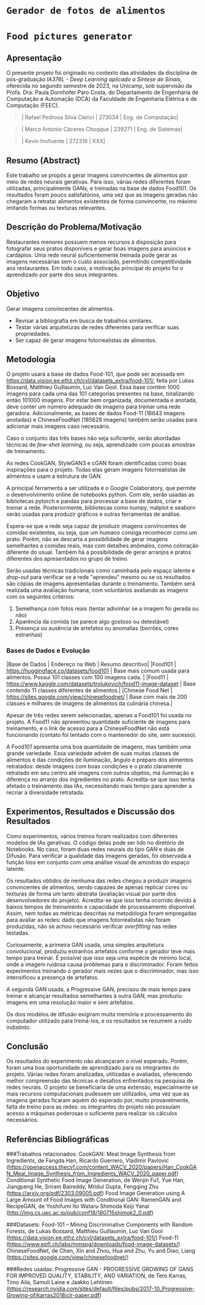 # `Gerador de fotos de alimentos`
# `Food pictures generator`

## Apresentação

O presente projeto foi originado no contexto das atividades da disciplina de pós-graduação *IA376L - Deep Learning aplicado a Síntese de Sinais*, 
oferecida no segundo semestre de 2023, na Unicamp, sob supervisão da Profa. Dra. Paula Dornhofer Paro Costa, do Departamento de Engenharia de Computação e Automação (DCA) da Faculdade de Engenharia Elétrica e de Computação (FEEC).

> | Rafael Pedrosa Silva Clerici  | 273034  | Eng. de Computação|

> | Marco Antonio Cáceres Choqque  | 239271  | Eng. de Sistemas|

> | Kevin Inofuente  | 272316  | XXX|

## Resumo (Abstract)

Este trabalho se propôs a gerar imagens convincentes de alimentos por meio de redes neurais gerativas. Para isso, várias redes diferentes foram utilizadas, principalmente GANs, e treinadas na base de dados Food101. Os resultados foram pouco satisfatórios, uma vez que as imagens geradas não chegaram a retratar alimentos existentes de forma convincente, no máximo imitando formas ou texturas relevantes.

## Descrição do Problema/Motivação

Restaurantes menores possuem menos recursos à disposição para fotografar seus pratos disponíveis e gerar boas imagens para anúncios e cardápios. Uma rede neural suficientemente treinada pode gerar as imagens necessárias sem o custo associado, permitindo competitividade aos restaurantes.
Em todo caso, a motivação principal do projeto foi o aprendizado por parte dos seus integrantes.
## Objetivo


Gerar imagens convincentes de alimentos.
-  Revisar a bibliografia em busca de trabalhos similares.
-  Testar várias arquiteturas de redes diferentes para verificar suas propriedades.
-  Ser capaz de gerar imagens fotorrealistas de alimentos.
## Metodologia

O projeto usará a base de dados Food-101, que pode ser acessada em https://data.vision.ee.ethz.ch/cvl/datasets_extra/food-101/, feita por Lukas Bossard, Matthieu Guillaumin, Luc Van Gool. Essa base contém 1000 imagens para cada uma das 101 categorias presentes na base, totalizando então 101000 imagens. Por estar bem organizada, documentada e anotada, deve conter um número adequado de imagens para treinar uma rede geradora. Adicionalmente, as bases de dados Food-11 (16643 imagens anotadas) e ChineseFoodNet (185628 imagens) também serão usadas para adicionar mais imagens caso necessário.

Caso o conjunto das três bases não seja suficiente, serão abordadas técnicas de *few-shot learning*, ou seja, aprendizado com poucas amostras de treinamento.

As redes CookGAN, StyleGAN3 e cGAN foram identificadas como boas inspirações para o projeto. Todas elas geram imagens fotorrealistas de alimentos e usam a estrutura de GAN.

A principal ferramenta a ser utilizada é o Google Colaboratory, que permite o desenvolvimento online de notebooks python. Com ele, serão usadas as bibliotecas pytorch e pandas para processar a base de dados, criar e treinar a rede. Posteriormente, bibliotecas como numpy, matplot e seaborn serão usadas para produzir gráficos e outras ferramentas de análise.

Espera-se que a rede seja capaz de produzir imagens convincentes de comidas existentes, ou seja, que um humano consiga reconhecer como um prato. Porém, não se descarta a possibilidade de gerar imagens semelhantes a comidas reais, mas com detalhes anômalos, como coloração diferente do usual. Também há a possibilidade de gerar arranjos e pratos diferentes dos apresentados no grupo de treino.

Serão usadas técnicas tradicionais como caminhada pelo espaço latente e *drop-out* para verificar se a rede "aprendeu" mesmo ou se os resultados são cópias de imagens apresentadas durante o treinamento. Também será realizada uma avaliação humana, com voluntários avaliando as imagens com os seguintes critérios:
1. Semelhança com fotos reais (tentar adivinhar se a imagem foi gerada ou não)
2. Aparência da comida (se parece algo gostoso ou detestável)
3. Presença ou ausência de artefatos ou anomalias (borrões, cores estranhas)

### Bases de Dados e Evolução

|Base de Dados | Endereço na Web | Resumo descritivo|
|Food101 | https://huggingface.co/datasets/food101 | Base mais comum usada para alimentos. Possui 101 classes com 100 imagens cada. |
|Food11 | https://www.kaggle.com/datasets/trolukovich/food11-image-dataset | Base contendo 11 classes diferentes de alimentos.|
|Chinese Food Net | https://sites.google.com/view/chinesefoodnet/ | Base com mais de 200 classes e milhares de imagens de alimentos da culinária chinesa.|

Apesar de três redes serem selecionadas, apenas a Food101 foi usada no projeto. A Food11 não apresentou quantidade suficiente de imagens para treinamento, e o link de acesso para a ChineseFoodNet não está funcionando (contato foi tentado com o mantenedor do site, sem sucesso).

A Food101 apresenta uma boa quantidade de imagens, mas também uma grande variedade. Essa variedade advém de suas muitas classes de alimentos e das condições de iluminação, ângulo e preparo dos alimentos retratados: desde imagens com boas condições e o prato claramente retratado em seu centro até imagens com outros objetos, má iluminação e diferença no arranjo dos ingredientes no prato. Acredita-se que isso tenha afetado o treinamento das IAs, necessitando mais tempo para aprender a recriar a diversidade retratada.

## Experimentos, Resultados e Discussão dos Resultados

Como experimentos, vários treinos foram realizados com diferentes modelos de IAs gerativas. O código delas pode ser lido no diretório de Notebooks. No caso, foram duas redes neurais do tipo GAN e duas de Difusão. Para verificar a qualidade das imagens geradas, foi observada a função _loss_ em conjunto com uma análise visual de amostras do espaço latente.

Os resultados obtidos de nenhuma das redes chegou a produzir imagens convincentes de alimentos, sendo capazes de apenas replicar cores ou texturas de forma um tanto abstrata (avaliação visual por parte dos desenvolvedores do projeto). Acredita-se que isso tenha ocorrido devido à baixos tempos de treinamento e capacidade de processamento disponível. Assim, nem todas as métricas descritas na metodologia foram empregadas para avaliar as redes: dado que imagens fotorrealistas não foram produzidas, não se achou necessário verificar _overfitting_ nas redes testadas.

Curiosamente, a primeira GAN usada, uma simples arquitetura convolucional, produziu estranhos artefatos conforme o gerador teve mais tempo para treinar. É possível que isso seja uma espécie de mínimo local, onde a imagem ruidosa causa problemas para o discriminador. Foram feitos experimentos treinando o gerador mais vezes que o discriminador, mas isso intensificou a presença de artefatos.

A segunda GAN usada, a Progressive GAN, precisou de mais tempo para treinar e alcançar resultados semelhantes à outra GAN, mas produziu imagens em uma resolução maior e sem artefatos.

Os dois modelos de difusão exigiram muita memória e processamento do computador utilizado para treiná-los, e os resultados se resumem a ruído indistinto.

## Conclusão

Os resultados do experimento não alcançaram o nível esperado. Porém, foram uma boa oportunidade de aprendizado para os integrantes do projeto. Várias redes foram analizadas, utilizadas e avaliadas, oferecendo melhor compreensão das técnicas e desafios enfrentados na pesquisa de redes neurais.
O projeto se beneficiaria de uma extensão, especialmente se mais recursos computacionais pudessem ser utilizados, uma vez que as imagens geradas ficaram aquém do esperado por, muito provavelmente, falta de treino para as redes: os integrantes do projeto não possuíam acesso a máquinas poderosas o suficiente para realizar os cálculos necessários.

## Referências Bibliográficas
###Trabalhos relacionados:
CookGAN: Meal Image Synthesis from Ingredients, de Fangda Han, Ricardo Guerrero, Vladimir Pavlovic (https://openaccess.thecvf.com/content_WACV_2020/papers/Han_CookGAN_Meal_Image_Synthesis_from_Ingredients_WACV_2020_paper.pdf)
Conditional Synthetic Food Image Generation, de Wenjin Fu1, Yue Han, Jiangpeng He, Sriram Baireddy, Mridul Gupta, Fengqing Zhu (https://arxiv.org/pdf/2303.09005.pdf)
Food Image Generation using A Large Amount of Food Images with Conditional GAN: RamenGAN and RecipeGAN, de Yoshifumi Ito Wataru Shimoda Keiji Yanai (http://img.cs.uec.ac.jp/pub/conf18/180715shimok2_0.pdf)

###Datasets:
Food-101 – Mining Discriminative Components with Random Forests, de Lukas Bossard, Matthieu Guillaumin, Luc Van Gool (https://data.vision.ee.ethz.ch/cvl/datasets_extra/food-101/)
Food-11 (https://www.epfl.ch/labs/mmspg/downloads/food-image-datasets/)
ChineseFoodNet, de Chen, Xin and Zhou, Hua and Zhu, Yu and Diao, Liang (https://sites.google.com/view/chinesefoodnet/)

###Redes usadas:
Progressive GAN - PROGRESSIVE GROWING OF GANS FOR IMPROVED QUALITY, STABILITY, AND VARIATION, de Tero Karras, Timo Aila, Samuli Laine e Jaakko Lehtinen (https://research.nvidia.com/sites/default/files/pubs/2017-10_Progressive-Growing-of/karras2018iclr-paper.pdf)

